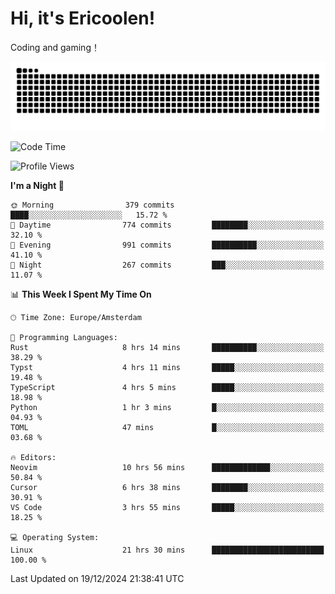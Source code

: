 # Hi, it's Ericoolen!
Coding and gaming！

<picture>
  <source media="(prefers-color-scheme: dark)" srcset="https://raw.githubusercontent.com/Eric-Song-Nop/Eric-Song-Nop/output/github-contribution-grid-snake-dark.svg">
  <source media="(prefers-color-scheme: light)" srcset="https://raw.githubusercontent.com/Eric-Song-Nop/Eric-Song-Nop/output/github-contribution-grid-snake.svg">
  <img alt="github contribution grid snake animation" src="https://raw.githubusercontent.com/Eric-Song-Nop/Eric-Song-Nop/output/github-contribution-grid-snake.svg">
</picture>

<!--START_SECTION:waka-->
![Code Time](http://img.shields.io/badge/Code%20Time-1%2C686%20hrs%2018%20mins-blue)

![Profile Views](http://img.shields.io/badge/Profile%20Views-2-blue)

**I'm a Night 🦉** 

```text
🌞 Morning                379 commits         ████░░░░░░░░░░░░░░░░░░░░░   15.72 % 
🌆 Daytime                774 commits         ████████░░░░░░░░░░░░░░░░░   32.10 % 
🌃 Evening                991 commits         ██████████░░░░░░░░░░░░░░░   41.10 % 
🌙 Night                  267 commits         ███░░░░░░░░░░░░░░░░░░░░░░   11.07 % 
```


📊 **This Week I Spent My Time On** 

```text
🕑︎ Time Zone: Europe/Amsterdam

💬 Programming Languages: 
Rust                     8 hrs 14 mins       ██████████░░░░░░░░░░░░░░░   38.29 % 
Typst                    4 hrs 11 mins       █████░░░░░░░░░░░░░░░░░░░░   19.48 % 
TypeScript               4 hrs 5 mins        █████░░░░░░░░░░░░░░░░░░░░   18.98 % 
Python                   1 hr 3 mins         █░░░░░░░░░░░░░░░░░░░░░░░░   04.93 % 
TOML                     47 mins             █░░░░░░░░░░░░░░░░░░░░░░░░   03.68 % 

🔥 Editors: 
Neovim                   10 hrs 56 mins      █████████████░░░░░░░░░░░░   50.84 % 
Cursor                   6 hrs 38 mins       ████████░░░░░░░░░░░░░░░░░   30.91 % 
VS Code                  3 hrs 55 mins       █████░░░░░░░░░░░░░░░░░░░░   18.25 % 

💻 Operating System: 
Linux                    21 hrs 30 mins      █████████████████████████   100.00 % 
```


 Last Updated on 19/12/2024 21:38:41 UTC
<!--END_SECTION:waka-->
